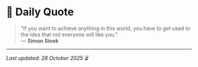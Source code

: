 # 📜 Daily Quote

> "If you want to achieve anything in this world, you have to get used to the idea that not everyone will like you."  
> — **Simon Sinek**

---

_Last updated: 28 October 2025 ⏳_
